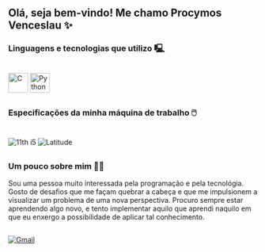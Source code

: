## Olá, seja bem-vindo! Me chamo Procymos Venceslau ✨
### Linguagens e tecnologias que utilizo 🖳
<div style="display: inline-block"><br>
  <img align="center" widith="30" height="40" alt="C" src="https://cdn.jsdelivr.net/gh/devicons/devicon@latest/icons/c/c-original.svg">
  <img align="center" alt="Python" widith="30" height="40" src="https://cdn.jsdelivr.net/gh/devicons/devicon@latest/icons/python/python-original.svg">
</div>
<!--
<div style="display: inline-block">
  <img height="180em" src="https://github-readme-stats.vercel.app/api?username=procymos&show_icons=true&theme=dracula"/>
  <img height="180em" src="https://github-readme-stats.vercel.app/api/top-langs/?username=procymos&layout=compact&theme=dracula"/>
</div>


<div style="display: inline-block"><br>
  <img align="center" widith="30" height="40" alt="C" src="https://cdn.jsdelivr.net/gh/devicons/devicon@latest/icons/c/c-original.svg">
  <img align="center" alt="Python" widith="30" height="40" src="https://cdn.jsdelivr.net/gh/devicons/devicon@latest/icons/python/python-original.svg">
</div>
-->

## 

### Especificações da minha máquina de trabalho 🖱️

<div style="display: inline-block"><br>
  <img align="center" alt="11th i5" src="https://img.shields.io/badge/Intel-Core_i5_11th-0071C5?style=for-the-badge&logo=intel&logoColor=white">
  <img align="center" alt="Latitude" src="https://img.shields.io/badge/Windows-Latitude_7420-0078D6?style=for-the-badge&logo=windows&logoColor=white">
</div>

##

### Um pouco sobre mim 👨‍💻

Sou uma pessoa muito interessada pela programação e pela tecnológia. Gosto de desafios que me façam quebrar a cabeça e que me impulsionem a visualizar um problema de uma nova perspectiva. Procuro sempre estar aprendendo algo novo, e tento implementar aquilo que aprendi naquilo em que eu enxergo a possibilidade de aplicar tal conhecimento.

##

<div style="display: inline-block">
  <a href="mailto:procymosvences@gmail.com" target="_blank"><img align="center" alt="Gmail" src="https://img.shields.io/badge/Gmail-D14836?style=for-the-badge&logo=gmail&logoColor=white"></a>
</div>


